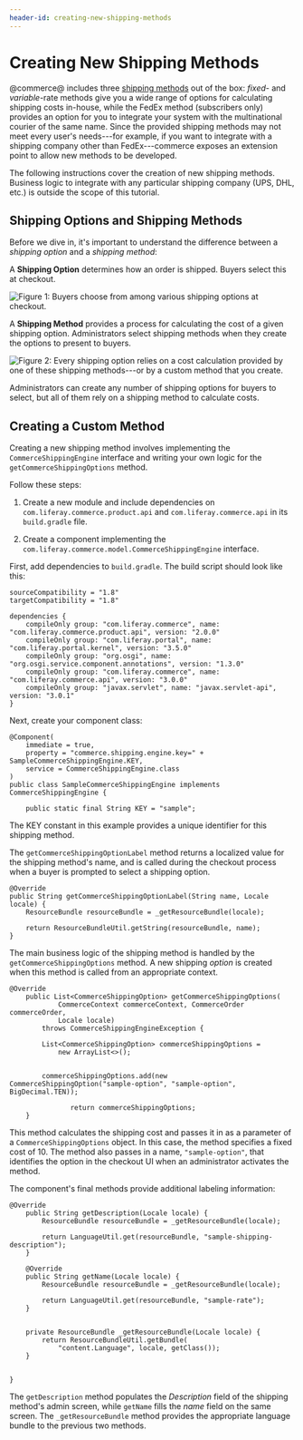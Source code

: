 ```yaml
---
header-id: creating-new-shipping-methods
---
```


# Creating New Shipping Methods

@commerce@ includes three
[shipping methods](/web/commerce/documentation/-/knowledge_base/1-0/shipping-methods)
out of the box: *fixed*- and
*variable*-rate methods give you a wide range of options for calculating
shipping costs in-house, while the FedEx method (subscribers only) provides an
option for you to integrate your system with the multinational courier of the
same name. Since the provided shipping methods may not meet every user's
needs---for example, if you want to integrate with a shipping company
other than FedEx---commerce exposes an extension point to allow new
methods to be developed.

The following instructions cover the creation of new shipping methods.
Business logic to integrate with any particular shipping company (UPS, DHL,
etc.) is outside the scope of this tutorial.

## Shipping Options and Shipping Methods

Before we dive in, it's important to understand the difference between a
*shipping option* and a *shipping method*:

A **Shipping Option** determines how an order is shipped. Buyers select this at
checkout.

![Figure 1: Buyers choose from among various shipping options at checkout.](../images/shipping-options.png)

A **Shipping Method** provides a process for calculating the cost of a given
shipping option. Administrators select shipping methods when they create the
options to present to buyers.

![Figure 2: Every shipping option relies on a cost calculation provided by one of these shipping methods---or by a custom method that you create.](../images/shipping-methods.png)

Administrators can create any number of shipping options for buyers to select,
but all of them rely on a shipping method to calculate costs.

## Creating a Custom Method

Creating a new shipping method involves implementing the
`CommerceShippingEngine` interface and writing your own logic for the
`getCommerceShippingOptions` method.

Follow these steps:

1.  Create a new module and include dependencies on
    `com.liferay.commerce.product.api` and `com.liferay.commerce.api` in its `build.gradle`
    file.

2.  Create a component implementing the
    `com.liferay.commerce.model.CommerceShippingEngine` interface.

First, add dependencies to `build.gradle`. The build script should look like
this:

    sourceCompatibility = "1.8"
    targetCompatibility = "1.8"

    dependencies {
        compileOnly group: "com.liferay.commerce", name: "com.liferay.commerce.product.api", version: "2.0.0"
        compileOnly group: "com.liferay.portal", name: "com.liferay.portal.kernel", version: "3.5.0"
        compileOnly group: "org.osgi", name: "org.osgi.service.component.annotations", version: "1.3.0"
        compileOnly group: "com.liferay.commerce", name: "com.liferay.commerce.api", version: "3.0.0"
        compileOnly group: "javax.servlet", name: "javax.servlet-api", version: "3.0.1"
    }

Next, create your component class:

    @Component(
        immediate = true,
        property = "commerce.shipping.engine.key=" + SampleCommerceShippingEngine.KEY,
        service = CommerceShippingEngine.class
    )
    public class SampleCommerceShippingEngine implements CommerceShippingEngine {

        public static final String KEY = "sample";

The KEY constant in this example provides a unique identifier for this shipping
method.

The `getCommerceShippingOptionLabel` method returns a localized value for the
shipping method's name, and is called during the checkout process when
a buyer is prompted to select a shipping option.

    @Override
    public String getCommerceShippingOptionLabel(String name, Locale locale) {
        ResourceBundle resourceBundle = _getResourceBundle(locale);

        return ResourceBundleUtil.getString(resourceBundle, name);
    }

The main business logic of the shipping method is handled by the
`getCommerceShippingOptions` method. A new shipping *option* is created when
this method is called from an appropriate context.

    @Override
        public List<CommerceShippingOption> getCommerceShippingOptions(
                CommerceContext commerceContext, CommerceOrder commerceOrder,
                Locale locale)
            throws CommerceShippingEngineException {

            List<CommerceShippingOption> commerceShippingOptions =
                new ArrayList<>();


            commerceShippingOptions.add(new CommerceShippingOption("sample-option", "sample-option", BigDecimal.TEN));
            
                   return commerceShippingOptions;
        }

This method calculates the shipping cost and passes it in as a parameter of
a `CommerceShippingOptions` object. In this case, the method specifies a fixed
cost of 10. The method also passes in a name, `"sample-option"`, that
identifies the option in the checkout UI when an administrator activates the
method.

The component's final methods provide additional labeling information:

    @Override
        public String getDescription(Locale locale) {
            ResourceBundle resourceBundle = _getResourceBundle(locale);

            return LanguageUtil.get(resourceBundle, "sample-shipping-description");
        }

        @Override
        public String getName(Locale locale) {
            ResourceBundle resourceBundle = _getResourceBundle(locale);

            return LanguageUtil.get(resourceBundle, "sample-rate");
        }


        private ResourceBundle _getResourceBundle(Locale locale) {
            return ResourceBundleUtil.getBundle(
                "content.Language", locale, getClass());
        }


    }

The `getDescription` method populates the *Description* field of the shipping
method's  admin screen, while `getName` fills the *name* field on the same
screen. The `_getResourceBundle` method provides the appropriate language
bundle to the previous two methods.
